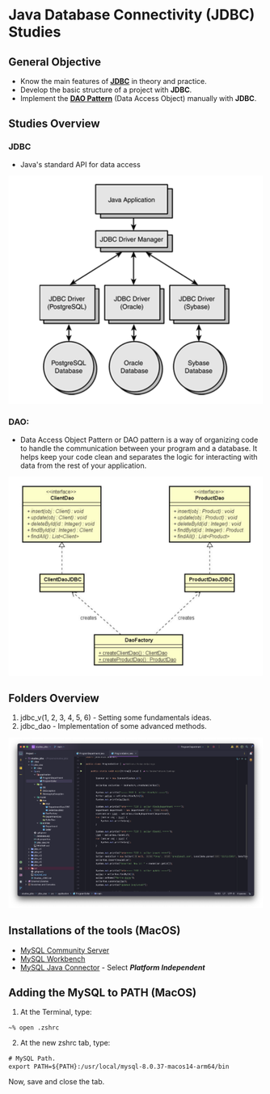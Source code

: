 # Java Database Connectivity (JDBC) Studies

## General Objective

* Know the main features of [**JDBC**](https://www.ibm.com/docs/en/cics-ts/6.1?topic=server-java-database-connectivity-jdbc) in theory and practice.
* Develop the basic structure of a project with **JDBC**.
* Implement the [**DAO Pattern**](https://www.geeksforgeeks.org/data-access-object-pattern/) (Data Access Object) manually with **JDBC**.

## Studies Overview

### **JDBC** 

* Java's standard API for data access

<img src="/assets/imgs/jdbc.png" alt="JDBC" width="600">

### **DAO:**

* Data Access Object Pattern or DAO pattern is a way of organizing code to handle the communication between your program and a database. It helps keep your code clean and separates the logic for interacting with data from the rest of your application.

<img src="/assets/imgs/dao.png" alt="DAO" width="600">

## Folders Overview

1. jdbc_v(1, 2, 3, 4, 5, 6) - Setting some fundamentals ideas.
2. jdbc_dao - Implementation of some advanced methods.

<img src="/assets/imgs/overview.png" alt="FOLDERS" width="600">

## Installations of the tools (MacOS)

* [MySQL Community Server](https://dev.mysql.com/downloads/mysql/)
* [MySQL Workbench](https://dev.mysql.com/downloads/workbench/)
* [MySQL Java Connector](https://dev.mysql.com/downloads/connector/j/) - Select __*Platform Independent*__ 

## Adding the MySQL to PATH (MacOS)

1. At the Terminal, type:

``````
~% open .zshrc
``````

2. At the new zshrc tab, type:

``````
# MySQL Path.
export PATH=${PATH}:/usr/local/mysql-8.0.37-macos14-arm64/bin
``````

Now, save and close the tab.


